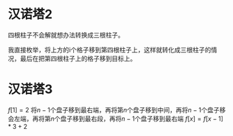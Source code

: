 # 汉诺塔2
四根柱子不会解就想办法转换成三根柱子。

我直接枚举，将上方的i个格子移到第四根柱子上，这样就转化成三根柱子的情况，最后在把第四根柱子上的格子移到目标上。
# 汉诺塔3
$f[1]=2$
将$n-1$个盘子移到最右端，再将第$n$个盘子移到中间，再将$n-1$个盘子移会左端，再将第$n$个盘子移到最右段，再将$n-1$个盘子移到最右端
$f[x]=f[x-1]*3+2$
